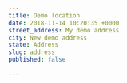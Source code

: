 ```yaml
---
title: Demo location
date: 2018-11-14 10:20:35 +0000
street_address: My demo address
city: New demo address
state: Address
slug: address
published: false

---
```


